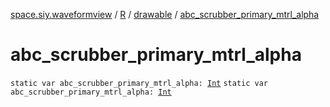 [space.siy.waveformview](../../index.md) / [R](../index.md) / [drawable](index.md) / [abc_scrubber_primary_mtrl_alpha](./abc_scrubber_primary_mtrl_alpha.md)

# abc_scrubber_primary_mtrl_alpha

`static var abc_scrubber_primary_mtrl_alpha: `[`Int`](https://kotlinlang.org/api/latest/jvm/stdlib/kotlin/-int/index.html)
`static var abc_scrubber_primary_mtrl_alpha: `[`Int`](https://kotlinlang.org/api/latest/jvm/stdlib/kotlin/-int/index.html)